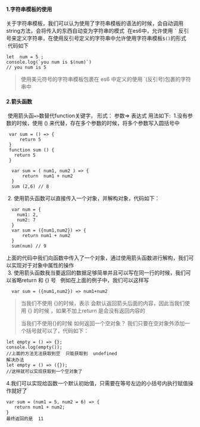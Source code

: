 #### 1.字符串模板的使用
  关于字符串模板，我们可以认为使用了字符串模板的语法的时候，会自动调用string方法，会将传入的东西自动变为字符串的模式
  在es6中，允许使用 `` ` `` 反引号来定义字符串，在使用反引号定义的字符串中允许使用字符串模板``$()``的形式 
  代码如下
  
  
```
let  num = 5 ;
console.log(`you num is $(num)`)
// you num is 5
```
>使用美元符号的字符串模板包裹在 es6 中定义的使用 `(反引号)包裹的字符串中
>
#### 2.箭头函数
  使用箭头函``=>``数替代function关键字， 形式： 参数=> 表达式  用法如下:
  1.没有参数的时候，使用 () 来代替，存在多个参数的时候，将多个参数写入圆括号中
  
  
 ```
  var sum = () => {
      return 5
  }
  function sum () {
    return 5
  } 
```
  
```
  var sum = ( num1, num2 ) => {
      return  num1 + num2
  }
  sum (2,6) // 8
```
  2. 使用箭头函数可以直接传入一个对象，并解构对象，代码如下：
  
```
  var num = {
    num1: 2,
    num2: 7
  }
  var sum = ({num1,num2}) => {
      return num1 + num2
  }
  sum(num) // 9
```
  上面的代码中我们向函数中传入了一个对象，通过使用箭头函数进行解构，我们可以实现对于对象中属性的操作</br>
  3. 使用箭头函数我当要返回的数据足够简单并且可以写在同一行的时候，我们可以省略return 和 {} 号
     例如在上面的例子中，我们可以这样写
```
  var sum = ({num1,num2}) => num1+num2
```
>当我们不使用 {}的时候，表示 会默认返回箭头后面的内容，因此当我们使用 {} 的时候 ，如果不加上return 是会没有返回内容的
>
>当我们不使用{}的时候 如何返回一个空对象？ 我们只要在空对象外添加一个括号就可以了，代码如下：
>
```
let empty = () => {};
console.log(empty());
//上面的方法无法获取到空  只能获取到  undefined
解决办法
let empty = () => ({});
//这样就可以实现获取到一个空对象了
```
 4.我们可以实现给函数一个默认初始值，只需要在等号左边的小括号内执行赋值操作就好了
 ```
 var sum = (num1 = 5, num2 = 6) => {
    return num1 + num2;
 }
 最终返回的是  11
 ```




